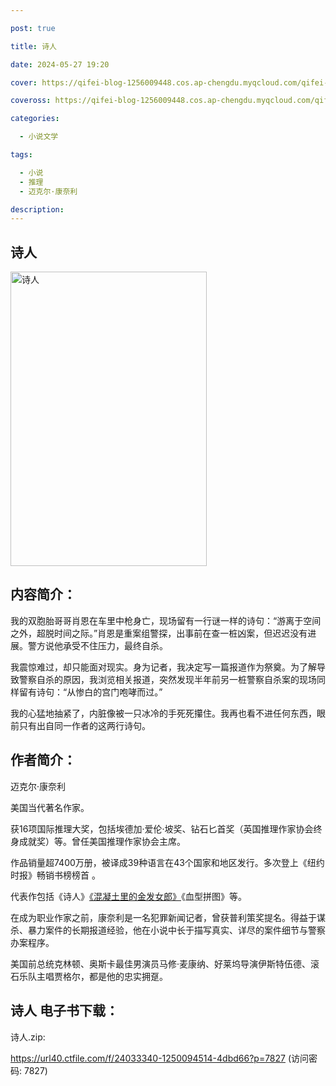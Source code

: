 ```yaml
---

post: true

title: 诗人

date: 2024-05-27 19:20

cover: https://qifei-blog-1256009448.cos.ap-chengdu.myqcloud.com/qifei-blog/6634a1ca0ea9cb140371b4bc.jpg

coveross: https://qifei-blog-1256009448.cos.ap-chengdu.myqcloud.com/qifei-blog/6634a1ca0ea9cb140371b4bc.jpg

categories:

  - 小说文学

tags:

  - 小说
  - 推理
  - 迈克尔·康奈利

description:
---
```


## 诗人
<img alt="诗人 " class="aligncenter loading" data-was-processed="true" decoding="async" fetchpriority="high" height="471" src="https://qifei-blog-1256009448.cos.ap-chengdu.myqcloud.com/qifei-blog/6634a1ca0ea9cb140371b4bc.jpg " style="cursor: zoom-in;" width="314"/>

## 内容简介：

我的双胞胎哥哥肖恩在车里中枪身亡，现场留有一行谜一样的诗句：“游离于空间之外，超脱时间之际。”肖恩是重案组警探，出事前在查一桩凶案，但迟迟没有进展。警方说他承受不住压力，最终自杀。

我震惊难过，却只能面对现实。身为记者，我决定写一篇报道作为祭奠。为了解导致警察自杀的原因，我浏览相关报道，突然发现半年前另一桩警察自杀案的现场同样留有诗句：“从惨白的宫门咆哮而过。”

我的心猛地抽紧了，内脏像被一只冰冷的手死死攥住。我再也看不进任何东西，眼前只有出自同一作者的这两行诗句。

## 作者简介：

迈克尔·康奈利

美国当代著名作家。

获16项国际推理大奖，包括埃德加·爱伦·坡奖、钻石匕首奖（英国推理作家协会终身成就奖）等。曾任美国推理作家协会主席。

作品销量超7400万册，被译成39种语言在43个国家和地区发行。多次登上《纽约时报》畅销书榜榜首 。

代表作包括《诗人》<a href="https://www.huibooks.com/2639.html">《混凝土里的金发女郎》</a>《血型拼图》等。

在成为职业作家之前，康奈利是一名犯罪新闻记者，曾获普利策奖提名。得益于谋杀、暴力案件的长期报道经验，他在小说中长于描写真实、详尽的案件细节与警察办案程序。

美国前总统克林顿、奥斯卡最佳男演员马修·麦康纳、好莱坞导演伊斯特伍德、滚石乐队主唱贾格尔，都是他的忠实拥趸。

## 诗人 电子书下载：
诗人.zip: 

https://url40.ctfile.com/f/24033340-1250094514-4dbd66?p=7827 (访问密码: 7827)
